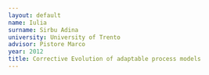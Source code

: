 ```yaml
---
layout: default 
name: Iulia
surname: Sirbu Adina
university: University of Trento
advisor: Pistore Marco
year: 2012
title: Corrective Evolution of adaptable process models
---
```

